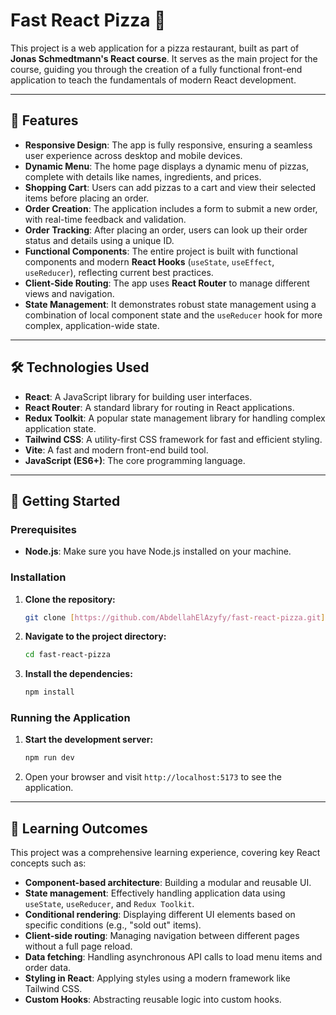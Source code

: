 # Fast React Pizza 🍕

This project is a web application for a pizza restaurant, built as part of **Jonas Schmedtmann's React course**. It serves as the main project for the course, guiding you through the creation of a fully functional front-end application to teach the fundamentals of modern React development.

---

## 🚀 **Features**

- **Responsive Design**: The app is fully responsive, ensuring a seamless user experience across desktop and mobile devices.
- **Dynamic Menu**: The home page displays a dynamic menu of pizzas, complete with details like names, ingredients, and prices.
- **Shopping Cart**: Users can add pizzas to a cart and view their selected items before placing an order.
- **Order Creation**: The application includes a form to submit a new order, with real-time feedback and validation.
- **Order Tracking**: After placing an order, users can look up their order status and details using a unique ID.
- **Functional Components**: The entire project is built with functional components and modern **React Hooks** (`useState`, `useEffect`, `useReducer`), reflecting current best practices.
- **Client-Side Routing**: The app uses **React Router** to manage different views and navigation.
- **State Management**: It demonstrates robust state management using a combination of local component state and the `useReducer` hook for more complex, application-wide state.

---

## 🛠️ **Technologies Used**

- **React**: A JavaScript library for building user interfaces.
- **React Router**: A standard library for routing in React applications.
- **Redux Toolkit**: A popular state management library for handling complex application state.
- **Tailwind CSS**: A utility-first CSS framework for fast and efficient styling.
- **Vite**: A fast and modern front-end build tool.
- **JavaScript (ES6+)**: The core programming language.

---

## 🏃 **Getting Started**

### **Prerequisites**

- **Node.js**: Make sure you have Node.js installed on your machine.

### **Installation**

1.  **Clone the repository:**
    ```bash
    git clone [https://github.com/AbdellahElAzyfy/fast-react-pizza.git](https://github.com/AbdellahElAzyfy/fast-react-pizza.git)
    ```
2.  **Navigate to the project directory:**
    ```bash
    cd fast-react-pizza
    ```
3.  **Install the dependencies:**
    ```bash
    npm install
    ```

### **Running the Application**

1.  **Start the development server:**
    ```bash
    npm run dev
    ```
2.  Open your browser and visit `http://localhost:5173` to see the application.

---

## 📖 **Learning Outcomes**

This project was a comprehensive learning experience, covering key React concepts such as:

- **Component-based architecture**: Building a modular and reusable UI.
- **State management**: Effectively handling application data using `useState`, `useReducer`, and `Redux Toolkit`.
- **Conditional rendering**: Displaying different UI elements based on specific conditions (e.g., "sold out" items).
- **Client-side routing**: Managing navigation between different pages without a full page reload.
- **Data fetching**: Handling asynchronous API calls to load menu items and order data.
- **Styling in React**: Applying styles using a modern framework like Tailwind CSS.
- **Custom Hooks**: Abstracting reusable logic into custom hooks.